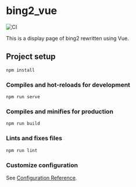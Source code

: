 # bing2_vue

![CI](https://github.com/tzzs/bing2_vue/workflows/CI/badge.svg)

This is a display page of bing2 rewritten using Vue.

## Project setup
```
npm install
```

### Compiles and hot-reloads for development
```
npm run serve
```

### Compiles and minifies for production
```
npm run build
```

### Lints and fixes files
```
npm run lint
```

### Customize configuration
See [Configuration Reference](https://cli.vuejs.org/config/).

